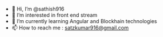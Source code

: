 - 👋 Hi, I’m @sathish916
- 👀 I’m interested in front end stream
- 🌱 I’m currently learning Angular and Blockhain technologies
- 📫 How to reach me : satzkumar916@gmail.com

<!---
sathish916/sathish916 is a ✨ special ✨ repository because its `README.md` (this file) appears on your GitHub profile.
You can click the Preview link to take a look at your changes.
--->
